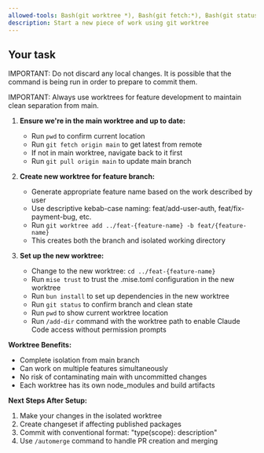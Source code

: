 ```yaml
---
allowed-tools: Bash(git worktree *), Bash(git fetch:*), Bash(git status:*), Bash(git branch:*), Bash(cd:*), Bash(bun install:*), Bash(pwd:*), Bash(mise trust), Bash(mise install), Bash(git pull:*), Bash(git checkout:*), Bash(git worktree add:*), SlashCommand(/add-dir *)
description: Start a new piece of work using git worktree
---
```


## Your task

IMPORTANT: Do not discard any local changes. It is possible that the command is being run in order to prepare to commit them.

IMPORTANT: Always use worktrees for feature development to maintain clean separation from main.

1. **Ensure we're in the main worktree and up to date:**
   - Run `pwd` to confirm current location
   - Run `git fetch origin main` to get latest from remote
   - If not in main worktree, navigate back to it first
   - Run `git pull origin main` to update main branch

2. **Create new worktree for feature branch:**
   - Generate appropriate feature name based on the work described by user
   - Use descriptive kebab-case naming: feat/add-user-auth, feat/fix-payment-bug, etc.
   - Run `git worktree add ../feat-{feature-name} -b feat/{feature-name}`
   - This creates both the branch and isolated working directory

3. **Set up the new worktree:**
   - Change to the new worktree: `cd ../feat-{feature-name}`
   - Run `mise trust` to trust the .mise.toml configuration in the new worktree
   - Run `bun install` to set up dependencies in the new worktree
   - Run `git status` to confirm branch and clean state
   - Run `pwd` to show current worktree location
   - Run `/add-dir` command with the worktree path to enable Claude Code access without permission prompts

**Worktree Benefits:**

- Complete isolation from main branch
- Can work on multiple features simultaneously
- No risk of contaminating main with uncommitted changes
- Each worktree has its own node_modules and build artifacts

**Next Steps After Setup:**

1. Make your changes in the isolated worktree
2. Create changeset if affecting published packages
3. Commit with conventional format: "type(scope): description"
4. Use `/automerge` command to handle PR creation and merging
